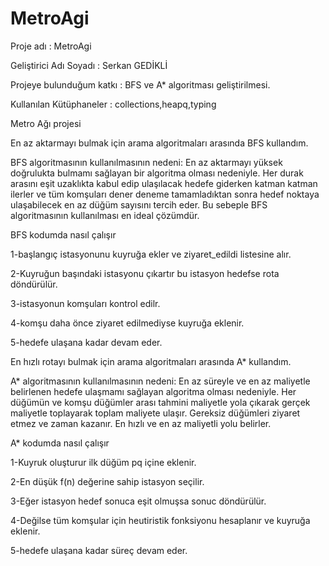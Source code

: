 # MetroAgi
Proje adı : MetroAgi

Geliştirici Adı Soyadı : Serkan GEDİKLİ

Projeye bulunduğum katkı : BFS ve A* algoritması geliştirilmesi.

Kullanılan Kütüphaneler : collections,heapq,typing

Metro Ağı projesi 

En az aktarmayı bulmak için arama algoritmaları arasında BFS kullandım.

BFS algoritmasının kullanılmasının nedeni: 
En az aktarmayı yüksek doğrulukta bulmamı sağlayan bir algoritma olması nedeniyle.
Her durak arasını eşit uzaklıkta kabul edip ulaşılacak hedefe giderken katman katman ilerler ve
tüm komşuları dener deneme tamamladıktan sonra hedef noktaya ulaşabilecek en az düğüm sayısını tercih eder.
Bu sebeple BFS algoritmasının kullanılması en ideal çözümdür.

BFS kodumda nasıl çalışır

1-başlangıç istasyonunu kuyruğa ekler ve ziyaret_edildi listesine alır.

2-Kuyruğun başındaki istasyonu çıkartır bu istasyon hedefse rota döndürülür.

3-istasyonun komşuları kontrol edilr.

4-komşu daha önce ziyaret edilmediyse kuyruğa eklenir.

5-hedefe ulaşana kadar devam eder.


En hızlı rotayı bulmak için arama algoritmaları arasında A* kullandım.

A* algoritmasının kullanılmasının nedeni:
En az süreyle ve en az maliyetle belirlenen hedefe ulaşmamı sağlayan algoritma olması nedeniyle.
Her düğümün ve komşu düğümler arası tahmini maliyetle yola çıkarak gerçek maliyetle toplayarak toplam maliyete ulaşır.
Gereksiz düğümleri ziyaret etmez ve zaman kazanır.
En hızlı ve en az maliyetli yolu belirler.

A* kodumda nasıl çalışır

1-Kuyruk oluşturur ilk düğüm pq içine eklenir.

2-En düşük f(n) değerine sahip istasyon seçilir.

3-Eğer istasyon hedef sonuca eşit olmuşsa sonuc döndürülür.

4-Değilse tüm komşular için heutiristik fonksiyonu hesaplanır ve kuyruğa eklenir.

5-hedefe ulaşana kadar süreç devam eder.
